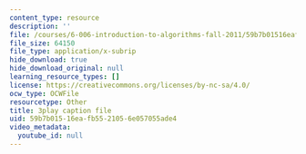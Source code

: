 ```yaml
---
content_type: resource
description: ''
file: /courses/6-006-introduction-to-algorithms-fall-2011/59b7b01516eafb5521056e057055ade4_rvdJDijO2Ro.srt
file_size: 64150
file_type: application/x-subrip
hide_download: true
hide_download_original: null
learning_resource_types: []
license: https://creativecommons.org/licenses/by-nc-sa/4.0/
ocw_type: OCWFile
resourcetype: Other
title: 3play caption file
uid: 59b7b015-16ea-fb55-2105-6e057055ade4
video_metadata:
  youtube_id: null
---
```

